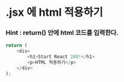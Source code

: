 # .jsx 에 html 적용하기

### Hint : return() 안에 html 코드를 입력한다.

```js
return (
    <div>
        <h1>Start React 200!</h1>
        <p>HTML 적용하기</p>
    </div>
);
```
